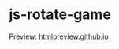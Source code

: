# js-rotate-game


Preview: [htmlpreview.github.io](http://htmlpreview.github.io/?https://github.com/orlov0562/js-rotate-game/blob/master/index.html)
